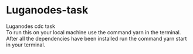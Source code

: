 # Luganodes-task
Luganodes cdc task<br />
To run this on your local machine use the command yarn in the terminal.  After all the dependencies have been installed run the command yarn start in your terminal.<br />
